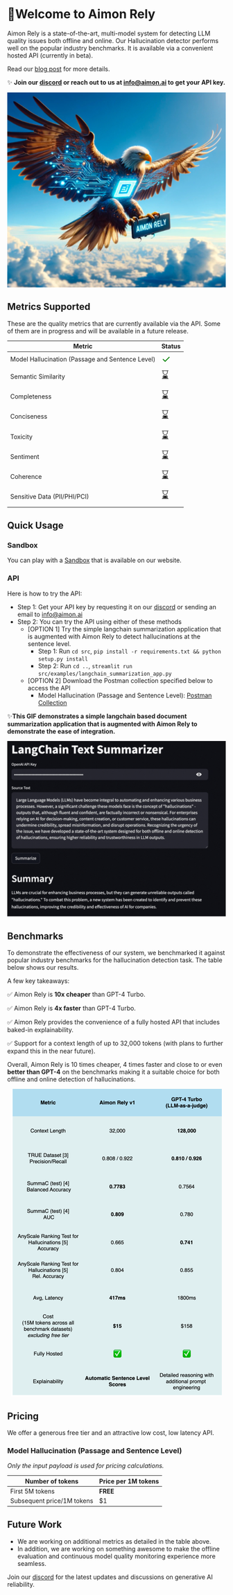 # 🎉**Welcome to Aimon Rely**

Aimon Rely is a state-of-the-art, multi-model system for detecting LLM quality issues both offline and online. Our
Hallucination detector performs well on the popular industry benchmarks. It is available via a convenient hosted API
(currently in beta).

Read our [blog post](https://aimon.ai/blogs/introducing-rely) for more details.

✨ **Join our [discord](https://discord.gg/Cp6YZ9qTdm) or reach out to us at info@aimon.ai to get your API key.**

<div align="center">
    <img src="images/aimon-rely-image.png" alt="Aimon Rely" width="550" height="450">
</div>

## Metrics Supported

These are the quality metrics that are currently available via the API. Some of them are in progress and will be
available in a future release.

| Metric                                           | Status                                                       |
|--------------------------------------------------|--------------------------------------------------------------|
| Model Hallucination (Passage and Sentence Level) | <span style="font-size: 24px; color: green;">&#10003;</span> | 
| Semantic Similarity                              | <span style="font-size: 24px;">⌛</span>                      |
| Completeness                                     | <span style="font-size: 24px;">⌛</span>                      |
| Conciseness                                      | <span style="font-size: 24px;">⌛</span>                      |
| Toxicity                                         | <span style="font-size: 24px;">⌛</span>                      |
| Sentiment                                        | <span style="font-size: 24px;">⌛</span>                      |
| Coherence                                        | <span style="font-size: 24px;">⌛</span>                      |
| Sensitive Data (PII/PHI/PCI)                     | <span style="font-size: 24px;">⌛</span>                      |

## Quick Usage

### Sandbox

You can play with a [Sandbox](https://aimon.ai/tryproduct) that is available on our website.

### API

Here is how to try the API:

- Step 1: Get your API key by requesting it on our [discord](https://discord.gg/Cp6YZ9qTdm) or sending an email
  to info@aimon.ai
- Step 2: You can try the API using either of these methods
    - [OPTION 1] Try the simple langchain summarization application that is augmented with Aimon Rely to detect
      hallucinations at the sentence level.
        - Step 1: Run `cd src`,  `pip install -r requirements.txt && python setup.py install`
        - Step 2: Run `cd ..`, `streamlit run src/examples/langchain_summarization_app.py`
    - [OPTION 2] Download the Postman collection specified below to access the API
        - Model Hallucination (Passage and Sentence
          Level): [Postman Collection](postman_collections/aimon_hallucination_detection_beta_march_2024.postman_collection.json)

✨**This GIF demonstrates a simple langchain based document summarization application that is augmented with Aimon Rely
to demonstrate the ease of integration.**

![Simple Langchain App with Aimon Rely](images/aimon-rely-langchain-app.gif)

## Benchmarks

To demonstrate the effectiveness of our system, we benchmarked it against popular industry benchmarks for the
hallucination detection task. The table below shows our results.

A few key takeaways:

✅ Aimon Rely is **10x cheaper** than GPT-4 Turbo.

✅ Aimon Rely is **4x faster** than GPT-4 Turbo.

✅ Aimon Rely provides the convenience of a fully hosted API that includes baked-in explainability.

✅ Support for a context length of up to 32,000 tokens (with plans to further expand this in the near future).

Overall, Aimon Rely is 10 times cheaper, 4 times faster and close to or even **better than GPT-4** on the benchmarks
making it a suitable choice for both offline and online detection of hallucinations.

<div align="center">
    <img src="images/hallucination-benchmarks.png" alt="Hallucination Benchmarks">
</div>

## Pricing

We offer a generous free tier and an attractive low cost, low latency API.

### Model Hallucination (Passage and Sentence Level)

*Only the input payload is used for pricing calculations.*

| Number of tokens           | Price per 1M tokens |
|----------------------------|---------------------|
| First 5M tokens            | **FREE**            | 
| Subsequent price/1M tokens | $1                  |

## Future Work

- We are working on additional metrics as detailed in the table above.
- In addition, we are working on something awesome to make the offline evaluation and continuous model quality
  monitoring experience more seamless.

Join our [discord](https://discord.gg/Cp6YZ9qTdm) for the latest updates and discussions on generative AI reliability.